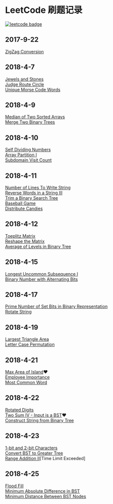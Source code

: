 # LeetCode 刷题记录
[![leetcode badge](https://leetcode-badge.chyroc.cn/?name=CHINA_Scy)](https://leetcode.com/china_scy/)
## 2017-9-22 
[ZigZag Conversion](https://leetcode.com/problems/zigzag-conversion/description/)
## 2018-4-7 
[Jewels and Stones](https://leetcode.com/problems/jewels-and-stones/description//)  
[Judge Route Circle](https://leetcode.com/problems/judge-route-circle/description/)  
[Unique Morse Code Words](https://leetcode.com/problems/unique-morse-code-words/description/)    
## 2018-4-9  
[Median of Two Sorted Arrays](https://leetcode.com/problems/median-of-two-sorted-arrays/description/)  
[Merge Two Binary Trees](https://leetcode.com/problems/merge-two-binary-trees/description/)  
## 2018-4-10
[Self Dividing Numbers](https://leetcode.com/problems/self-dividing-numbers/description/)  
[Array Partition I](https://leetcode.com/problems/array-partition-i/description/)  
[Subdomain Visit Count](https://leetcode.com/problems/subdomain-visit-count/description/)  
## 2018-4-11   
[Number of Lines To Write String](https://leetcode.com/problems/number-of-lines-to-write-string/description/)  
[Reverse Words in a String III](https://leetcode.com/problems/reverse-words-in-a-string-iii/description/)  
[Trim a Binary Search Tree](https://leetcode.com/problems/trim-a-binary-search-tree/description/)  
[Baseball Game](https://leetcode.com/problems/baseball-game/description/)  
[Distribute Candies](https://leetcode.com/problems/distribute-candies/description/)  
## 2018-4-12  
[Toeplitz Matrix](https://leetcode.com/problems/toeplitz-matrix/description/)  
[Reshape the Matrix](https://leetcode.com/problems/reshape-the-matrix/description/)  
[Average of Levels in Binary Tree](https://leetcode.com/problems/average-of-levels-in-binary-tree/description/)  
## 2018-4-15
[Longest Uncommon Subsequence I](https://leetcode.com/problems/longest-uncommon-subsequence-i/description/)  
[Binary Number with Alternating Bits](https://leetcode.com/problems/binary-number-with-alternating-bits/description/)  
## 2018-4-17  
[Prime Number of Set Bits in Binary Representation](https://leetcode.com/problems/prime-number-of-set-bits-in-binary-representation/description/)    
[Rotate String](https://leetcode.com/problems/rotate-string/description/)  
## 2018-4-19  
[Largest Triangle Area](https://leetcode.com/problems/largest-triangle-area/description/)  
[Letter Case Permutation](https://leetcode.com/problems/letter-case-permutation/description/)    
## 2018-4-21  
[Max Area of Island](https://leetcode.com/problems/max-area-of-island/description/):heart:  
[Employee Importance](https://leetcode.com/problems/employee-importance/description/)  
[Most Common Word](https://leetcode.com/problems/most-common-word/description/)  
## 2018-4-22  
[Rotated Digits](https://leetcode.com/problems/rotated-digits/description/)  
[Two Sum IV - Input is a BST](https://leetcode.com/problems/two-sum-iv-input-is-a-bst/description/):heart:  
[Construct String from Binary Tree](https://leetcode.com/problems/construct-string-from-binary-tree/description/)  
## 2018-4-23  
[1-bit and 2-bit Characters](https://leetcode.com/problems/1-bit-and-2-bit-characters/description/)  
[Convert BST to Greater Tree](https://leetcode.com/problems/convert-bst-to-greater-tree/description/)  
[Range Addition II](https://leetcode.com/problems/range-addition-ii/description/)[Time Limit Exceeded]  
## 2018-4-25  
[Flood Fill](https://leetcode.com/problems/flood-fill/description/)  
[Minimum Absolute Difference in BST](https://leetcode.com/problems/minimum-absolute-difference-in-bst/description/)  
[Minimum Distance Between BST Nodes](https://leetcode.com/problems/minimum-distance-between-bst-nodes/description/)
